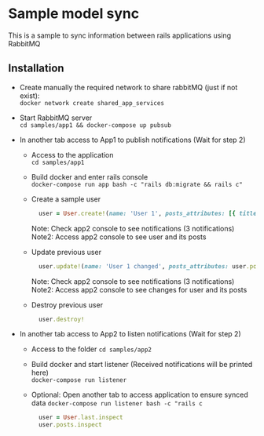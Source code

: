 # Sample model sync
This is a sample to sync information between rails applications using RabbitMQ

## Installation
* Create manually the required network to share rabbitMQ (just if not exist):   
  ```docker network create shared_app_services```
  
* Start RabbitMQ server   
  ```cd samples/app1 && docker-compose up pubsub```

* In another tab access to App1 to publish notifications (Wait for step 2)  
  - Access to the application    
    `cd samples/app1`    
  
  - Build docker and enter rails console    
    ```docker-compose run app bash -c "rails db:migrate && rails c"```
  
  - Create a sample user    
    ```ruby
      user = User.create!(name: 'User 1', posts_attributes: [{ title: 'Post 1' }, { title: 'Post 2' }])
    ```
    Note: Check app2 console to see notifications (3 notifications)    
    Note2: Access app2 console to see user and its posts
    
  - Update previous user
    ```ruby
      user.update!(name: 'User 1 changed', posts_attributes: user.posts.map { |post| { id: post.id, title: "#{post.title} changed" } })
    ```
    Note: Check app2 console to see notifications (3 notifications)    
    Note2: Access app2 console to see changes for user and its posts
    
  - Destroy previous user
    ```ruby
      user.destroy!
    ```    

* In another tab access to App2 to listen notifications (Wait for step 2)      
  - Access to the folder
    `cd samples/app2`
  
  - Build docker and start listener (Received notifications will be printed here)       
    ```docker-compose run listener```
  
  - Optional: Open another tab to access application to ensure synced data
    ```docker-compose run listener bash -c "rails c```
    ```ruby
      user = User.last.inspect
      user.posts.inspect
    ```
  